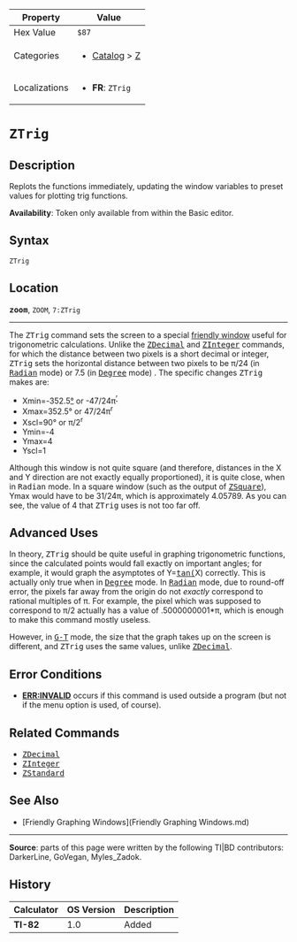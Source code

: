 | Property      | Value |
|---------------|-------|
| Hex Value     | `$87`|
| Categories    | <ul><li>[Catalog](<../categories/Catalog.md>) > [Z](<../categories/Catalog.md#Z>)</li></ul> |
| Localizations | <ul><li><b>FR</b>: `ZTrig`</li></ul> |

# `ZTrig`

## Description
Replots the functions immediately, updating the window variables to preset values for plotting trig functions.


<b>Availability</b>: Token only available from within the Basic editor.

## Syntax
`ZTrig`

## Location
<tt><kbd><b>zoom</b></kbd></tt>, `ZOOM`, `7:ZTrig`
<hr>

The <tt>ZTrig</tt> command sets the screen to a special [friendly window](friendly-window) useful for trigonometric calculations. Unlike the <tt><a href="ZDecimal.md">ZDecimal</a></tt> and <tt><a href="ZInteger.md">ZInteger</a></tt> commands, for which the distance between two pixels is a short decimal or integer, <tt>ZTrig</tt> sets the horizontal distance between two pixels to be π/24 (in <tt><a href="Radian.md">Radian</a></tt> mode) or 7.5 (in <tt><a href="Degree.md">Degree</a></tt> mode) . The specific changes <tt>ZTrig</tt> makes are:

*   Xmin=-352.5[°](°.md) or -47/24π<sup><a href="ʳ.md">ʳ</a></sup>
*   Xmax=352.5° or 47/24π<sup>r</sup>
*   Xscl=90° or π/2<sup>r</sup>
*   Ymin=-4
*   Ymax=4
*   Yscl=1

Although this window is not quite square (and therefore, distances in the X and Y direction are not exactly equally proportioned), it is quite close, when in <tt>Radian</tt> mode. In a square window (such as the output of <tt><a href="ZSquare.md">ZSquare</a></tt>), Ymax would have to be 31/24π, which is approximately 4.05789. As you can see, the value of 4 that <tt>ZTrig</tt> uses is not too far off.

## Advanced Uses

In theory, <tt>ZTrig</tt> should be quite useful in graphing trigonometric functions, since the calculated points would fall exactly on important angles; for example, it would graph the asymptotes of Y=<tt><a href="tan(.md">tan(</a></tt>X) correctly. This is actually only true when in <tt><a href="Degree.md">Degree</a></tt> mode. In <tt><a href="Radian.md">Radian</a></tt> mode, due to round-off error, the pixels far away from the origin do not _exactly_ correspond to rational multiples of π. For example, the pixel which was supposed to correspond to π/2 actually has a value of .5000000001*π, which is enough to make this command mostly useless.

However, in <tt><a href="G-T.md">G-T</a></tt> mode, the size that the graph takes up on the screen is different, and <tt>ZTrig</tt> uses the same values, unlike <tt><a href="ZDecimal.md">ZDecimal</a></tt>.

## Error Conditions

*   **[ERR:INVALID](errors#invalid)** occurs if this command is used outside a program (but not if the menu option is used, of course).

## Related Commands

*   <tt><a href="ZDecimal.md">ZDecimal</a></tt>
*   <tt><a href="ZInteger.md">ZInteger</a></tt>
*   <tt><a href="ZStandard.md">ZStandard</a></tt>

## See Also

*   [Friendly Graphing Windows](Friendly Graphing Windows.md)

* * *

**Source**: parts of this page were written by the following TI|BD contributors: DarkerLine, GoVegan, Myles_Zadok.

## History
| Calculator | OS Version | Description |
|------------|------------|-------------|
| <b>TI-82</b> | 1.0 | Added |


